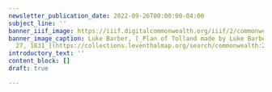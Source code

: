 ```yaml
---
newsletter_publication_date: 2022-09-26T00:00:00-04:00
subject_line: ''
banner_iiif_image: https://iiif.digitalcommonwealth.org/iiif/2/commonwealth:25152k87x/1314,1029,1481,3933/1200,/90/default.jpg
banner_image_caption: Luke Barber, [_Plan of Tolland made by Luke Barber, dated September
  27, 1831_](https://collections.leventhalmap.org/search/commonwealth:25152k86n) (1831)
introductory_text: ''
content_block: []
draft: true

---
```

